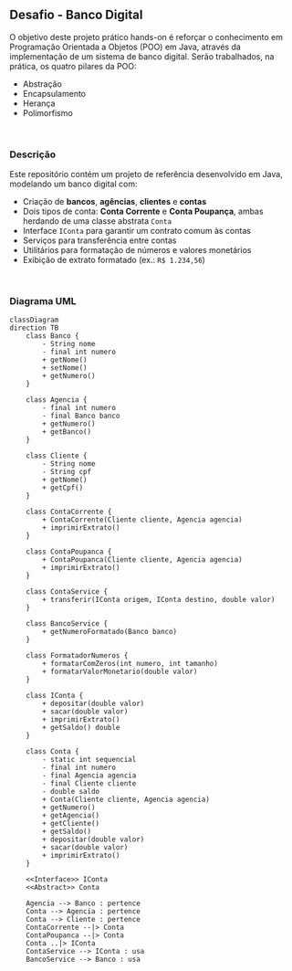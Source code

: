 ## Desafio - Banco Digital

O objetivo deste projeto prático hands-on é reforçar o conhecimento em Programação Orientada a Objetos (POO) em Java, através da implementação de um sistema de banco digital.
Serão trabalhados, na prática, os quatro pilares da POO:

- Abstração
- Encapsulamento
- Herança
- Polimorfismo

<br>

### Descrição

Este repositório contém um projeto de referência desenvolvido em Java, modelando um banco digital com:
- Criação de **bancos**, **agências**, **clientes** e **contas**
- Dois tipos de conta: **Conta Corrente** e **Conta Poupança**, ambas herdando de uma classe abstrata `Conta`
- Interface `IConta` para garantir um contrato comum às contas
- Serviços para transferência entre contas
- Utilitários para formatação de números e valores monetários
- Exibição de extrato formatado (ex.: `R$ 1.234,56`)

<br>

### Diagrama UML

```mermaid
classDiagram
direction TB
    class Banco {
	    - String nome
	    - final int numero
	    + getNome()
	    + setNome()
	    + getNumero()
    }

    class Agencia {
	    - final int numero
	    - final Banco banco
	    + getNumero()
	    + getBanco()
    }

    class Cliente {
	    - String nome
	    - String cpf
	    + getNome()
	    + getCpf()
    }

    class ContaCorrente {
	    + ContaCorrente(Cliente cliente, Agencia agencia)
	    + imprimirExtrato()
    }

    class ContaPoupanca {
	    + ContaPoupanca(Cliente cliente, Agencia agencia)
	    + imprimirExtrato()
    }

    class ContaService {
	    + transferir(IConta origem, IConta destino, double valor)
    }

    class BancoService {
	    + getNumeroFormatado(Banco banco)
    }

    class FormatadorNumeros {
	    + formatarComZeros(int numero, int tamanho)
	    + formatarValorMonetario(double valor)
    }

    class IConta {
	    + depositar(double valor)
	    + sacar(double valor)
	    + imprimirExtrato()
	    + getSaldo() double
    }

    class Conta {
	    - static int sequencial
	    - final int numero
	    - final Agencia agencia
	    - final Cliente cliente
	    - double saldo
	    + Conta(Cliente cliente, Agencia agencia)
	    + getNumero()
	    + getAgencia()
	    + getCliente()
	    + getSaldo()
	    + depositar(double valor)
	    + sacar(double valor)
	    + imprimirExtrato()
    }

	<<Interface>> IConta
	<<Abstract>> Conta

    Agencia --> Banco : pertence
    Conta --> Agencia : pertence
    Conta --> Cliente : pertence
    ContaCorrente --|> Conta
    ContaPoupanca --|> Conta
    Conta ..|> IConta
    ContaService --> IConta : usa
    BancoService --> Banco : usa
```
